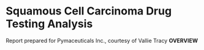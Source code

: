Squamous Cell Carcinoma Drug Testing Analysis
==========================
Report prepared for Pymaceuticals Inc., courtesy of Vallie Tracy
**OVERVIEW**







